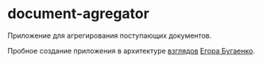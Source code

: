 # document-agregator

Приложение для агрегирования поступающих документов.

Пробное создание приложения в архитектуре [взглядов](http://www.eolang.ru/) [Егора Бугаенко](https://github.com/yegor256).